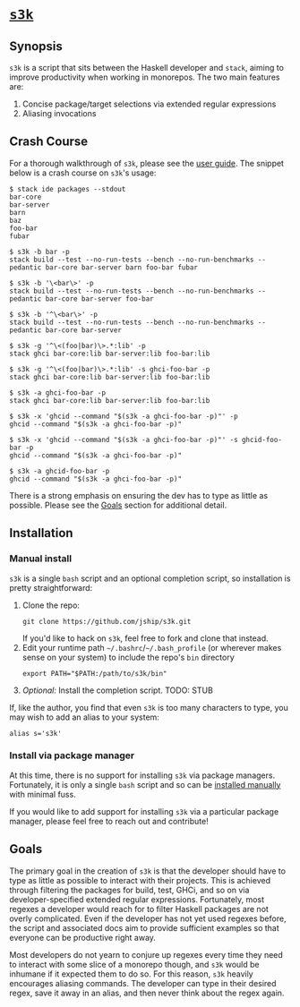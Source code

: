 # [`s3k`][]

## Synopsis

`s3k` is a script that sits between the Haskell developer and `stack`, aiming to
improve productivity when working in monorepos. The two main features are:

1. Concise package/target selections via extended regular expressions
1. Aliasing invocations

## Crash Course

For a thorough walkthrough of `s3k`, please see the [user guide](./GUIDE.md).
The snippet below is a crash course on `s3k`'s usage:

```
$ stack ide packages --stdout
bar-core
bar-server
barn
baz
foo-bar
fubar

$ s3k -b bar -p
stack build --test --no-run-tests --bench --no-run-benchmarks --pedantic bar-core bar-server barn foo-bar fubar

$ s3k -b '\<bar\>' -p
stack build --test --no-run-tests --bench --no-run-benchmarks --pedantic bar-core bar-server foo-bar

$ s3k -b '^\<bar\>' -p
stack build --test --no-run-tests --bench --no-run-benchmarks --pedantic bar-core bar-server

$ s3k -g '^\<(foo|bar)\>.*:lib' -p
stack ghci bar-core:lib bar-server:lib foo-bar:lib

$ s3k -g '^\<(foo|bar)\>.*:lib' -s ghci-foo-bar -p
stack ghci bar-core:lib bar-server:lib foo-bar:lib

$ s3k -a ghci-foo-bar -p
stack ghci bar-core:lib bar-server:lib foo-bar:lib

$ s3k -x 'ghcid --command "$(s3k -a ghci-foo-bar -p)"' -p
ghcid --command "$(s3k -a ghci-foo-bar -p)"

$ s3k -x 'ghcid --command "$(s3k -a ghci-foo-bar -p)"' -s ghcid-foo-bar -p
ghcid --command "$(s3k -a ghci-foo-bar -p)"

$ s3k -a ghcid-foo-bar -p
ghcid --command "$(s3k -a ghci-foo-bar -p)"
```

There is a strong emphasis on ensuring the dev has to type as little as
possible. Please see the [Goals](#goals) section for additional detail.

## Installation

### Manual install

`s3k` is a single `bash` script and an optional completion script, so
installation is pretty straightforward:

1. Clone the repo:
   ```
   git clone https://github.com/jship/s3k.git
   ```
   If you'd like to hack on `s3k`, feel free to fork and clone that instead.
1. Edit your runtime path `~/.bashrc`/`~/.bash_profile` (or wherever makes sense
   on your system) to include the repo's `bin` directory
   ```
   export PATH="$PATH:/path/to/s3k/bin"
   ```
1. _Optional:_ Install the completion script.
   TODO: STUB

If, like the author, you find that even `s3k` is too many characters to type,
you may wish to add an alias to your system:

```
alias s='s3k'
```

### Install via package manager

At this time, there is no support for installing `s3k` via package managers.
Fortunately, it is only a single `bash` script and so can be [installed
manually](#manual-install) with minimal fuss.

If you would like to add support for installing `s3k` via a particular package
manager, please feel free to reach out and contribute!

## Goals

The primary goal in the creation of `s3k` is that the developer should have to
type as little as possible to interact with their projects. This is achieved
through filtering the packages for build, test, GHCi, and so on via
developer-specified extended regular expressions. Fortunately, most regexes a
developer would reach for to filter Haskell packages are not overly complicated.
Even if the developer has not yet used regexes before, the script and associated
docs aim to provide sufficient examples so that everyone can be productive right
away.

Most developers do not yearn to conjure up regexes every time they need to
interact with some slice of a monorepo though, and `s3k` would be inhumane if it
expected them to do so. For this reason, `s3k` heavily encourages aliasing
commands. The developer can type in their desired regex, save it away in an
alias, and then never think about the regex again.

[`s3k`]: https://github.com/jship/s3k

